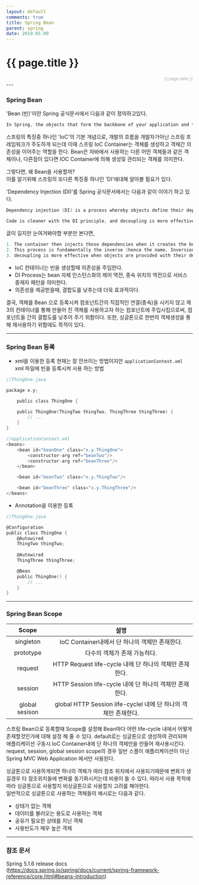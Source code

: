 ```yaml
---
layout: default
comments: true
title: Spring Bean
parent: spring
date: 2019.05.09
---
```


<h1>{{ page.title }}</h1>  
<div style="text-align:right; font-size:11px; color:#aaa">{{ page.date }} </div>
---

### Spring Bean 
'Bean (빈)'이란 Spring 공식문서에서 다음과 같이 정의하고있다.  

```c
In Spring, the objects that form the backbone of your application and that are managed by the Spring IoC container are called beans. A bean is an object that is instantiated, assembled, and otherwise managed by a Spring IoC container Otherwise, a bean is simply one of many objects in your application. Beans, and the dependencies among them, are reflected in the configuration metadata used by a container.
```  
  
스프링의 특징중 하나인 'IoC'의 기본 개념으로, 개발의 흐름을 개발자가아닌 스프링 프레임워크가 주도하게 되는데 이때 스프링 IoC Container는 객체를 생성하고 객체간 의존성을 이어주는 역할을 한다.  Bean은 자바에서 사용하는 다른 어떤 객체들과 같은 객체이나, 다른점이 있다면 IOC Container에 의해 생성및 관리되는 객체를 의미한다.  

그렇다면, 왜 Bean을 사용할까?  
이를 알기위해 스프링의 또다른 특징중 하나인 'DI'에대해 알아볼 필요가 있다. 

'Dependency Injection (DI)'를 Spring 공식문서에서는 다음과 같이 이야기 하고 있다.
```c
Dependency injection (DI) is a process whereby objects define their dependencies (that is, the other objects with which they work) only through constructor arguments, arguments to a factory method, or properties that are set on the object instance after it is constructed or returned from a factory method. The container then injects those dependencies when it creates the bean. This process is fundamentally the inverse (hence the name, Inversion of Control) of the bean itself controlling the instantiation or location of its dependencies on its own by using direct construction of classes or the Service Locator pattern.

Code is cleaner with the DI principle, and decoupling is more effective when objects are provided with their dependencies. The object does not look up its dependencies and does not know the location or class of the dependencies. As a result, your classes become easier to test, particularly when the dependencies are on interfaces or abstract base classes, which allow for stub or mock implementations to be used in unit tests  
```  
  
글이 길지만 눈여겨봐야할 부분만 본다면, 
```c
1. The container then injects those dependencies when it creates the bean.
2. This process is fundamentally the inverse (hence the name, Inversion of Control) of the bean itself controlling the instantiation or location of its dependencies on its own by using direct construction of classes or the Service Locator pattern.
3. decoupling is more effective when objects are provided with their dependencies
```
-  IoC 컨테이너는 빈을 생성할때 의존성을 주입한다.
- DI Process는 bean 자체 인스턴스화의 제어 역전, 종속 위치의 역전으로 서비스 중재자 패턴을 의미한다.
- 의존성을 제공받을때, 결합도를 낮추는데 더욱 효과적이다.

결국, 객체를 Bean 으로 등록시켜 컴포넌트간의 직접적인 연결(종속)을 시키지 않고 제3의 컨테이너를 통해 만들어 진 객체를 사용하고자 하는 컴포넌트에 주입시킴으로써, 컴포넌트들 간의 결합도를 낮추어 주기 위함이다.  또한, 싱글톤으로 한번의 객체생성을 통해 재사용하기 위함에도 목적이 있다.

---

### Spring Bean 등록
- xml을 이용한 등록
현재는 잘 안쓰이는 방법이지만 `applicationContext.xml` xml 파일에 빈을 등록시켜 사용 하는 방법

```c
//ThingOne.java

package x.y;

    public class ThingOne {

    public ThingOne(ThingTwo thingTwo, ThingThree thingThree) {
        // ...
    }
}
```  
```c
//applicationContext.xml
<beans>
    <bean id="beanOne" class="x.y.ThingOne">
        <constructor-arg ref="beanTwo"/>
        <constructor-arg ref="beanThree"/>
    </bean>

    <bean id="beanTwo" class="x.y.ThingTwo"/>

    <bean id="beanThree" class="x.y.ThingThree"/>
</beans>
```  

- Annotation을 이용한 등록
```c
//ThingOne.java

@Configuration
public class ThingOne {
    @Autowired 
    ThingTwo thingTwo;
    
    @Autowired
    ThingThree thingThree;

    @Bean
    public ThingOne() {
        // ...
    }
}
```  

---

### Spring Bean Scope

|Scope|설명|
|:--:|:--:|
|singleton|IoC Container내에서 단 하나의 객체만 존재한다.|
|prototype|다수의 객체가 존재 가능하다.|
|request|HTTP Request life-cycle 내에 단 하나의 객체만 존재한다.|
|session|HTTP Session life-cycle 내에 단 하나의 객체만 존재한다.|
|global sesison|global HTTP Session life-cyclel 내에 단 하나의 객체만 존재한다.|
  
스프링 Bean으로 등록할때 Scope를 설정해 Bean마다 어떤 life-cycle 내에서 어떻게 존재할것인가에 대해 설정 해 줄 수 있다. default로는 싱글톤으로 생성하여 관리되며 애플리케이션 구동시 IoC Container내에 단 하나의 객체만을 만들어 재사용시킨다. request, session, global session scope의 경우 일반 스플이 애플리케이션이 아닌 Spring MVC Web Application 에서만 사용된다.

싱글톤으로 사용하게되면 하나의 객체가 여러 참조 위치에서 사용되기때문에 변화가 생길경우 타 참조위치들에 변화를 동기화시키는데 비용이 들 수 있다. 따라서 사용 목적에 따라 싱글톤으로 사용할지 비싱글톤으로 사용할지 고려를 해야한다.  
일반적으로 싱글톤으로 사용하는 객체들의 예시로는 다음과 같다.  
- 상태가 없는 객체 
- 데이터를 불러오는 용도로 사용하는 객체
- 공유가 필요한 상태를 지닌 객체
- 사용빈도가 매우 높은 객체

---
  
### 참조 문서
Spring 5.1.6 release docs  
(https://docs.spring.io/spring/docs/current/spring-framework-reference/core.html#beans-introduction)
